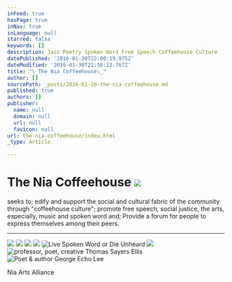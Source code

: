 ```yaml
---
inFeed: true
hasPage: true
inNav: true
inLanguage: null
starred: false
keywords: []
description: Jazz Poetry Spoken Word Free Speech Coffeehouse Culture
datePublished: '2016-01-30T22:00:19.975Z'
dateModified: '2016-01-30T21:58:12.767Z'
title: "\_The Nia Coffeehouse\_"
author: []
sourcePath: _posts/2016-01-28-the-nia-coffeehouse.md
published: true
authors: []
publisher:
  name: null
  domain: null
  url: null
  favicon: null
url: the-nia-coffeehouse/index.html
_type: Article

---
```

# The Nia Coffeehouse ![](https://s3-us-west-2.amazonaws.com/the-grid-img/p/d3ec3e8df3a3d8ae6e4745b8174a7ab5c5e64507.jpg)

seeks to; edify and support the social and cultural fabric of the community through "coffeehouse culture"; promote free speech, social justice, the arts, especially, music and spoken word and; Provide a forum for people to express themselves among their peers.  

****
![](https://s3-us-west-2.amazonaws.com/the-grid-img/p/c1637b70032302dfeb19710b273800ee750d19f9.jpg)
![](https://the-grid-user-content.s3-us-west-2.amazonaws.com/826e4bc6-b0d7-4989-8bd1-5341830fc16d.jpg)
![](https://s3-us-west-2.amazonaws.com/the-grid-img/p/2fd38d456514512d8287317ff48966340e6aef54.jpg)
![](https://s3-us-west-2.amazonaws.com/the-grid-img/p/07e6d851b40624c978691e840fa122acca52f56d.jpg)
![Live Spoken Word or Die Unheard](https://s3-us-west-2.amazonaws.com/the-grid-img/p/7e0275a955dea41aaee935267b48323360c99292.jpg)
![](https://the-grid-user-content.s3-us-west-2.amazonaws.com/1bea9f47-f45e-46f8-95a7-a66b08edcba4.jpg)
![professor, poet, creative Thomas Sayers Ellis](https://s3-us-west-2.amazonaws.com/the-grid-img/p/706fca1d1a56829f6af8303e3c0a16899cd849b1.jpg)
![Poet & author George Echo Lee ](https://s3-us-west-2.amazonaws.com/the-grid-img/p/f63387c87f09ba44d7af4cd13732f19965f072c4.jpg)

Nia Arts Alliance